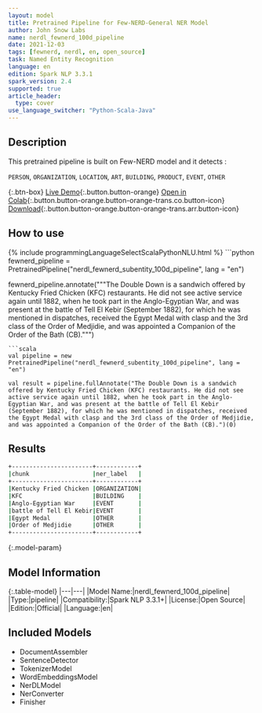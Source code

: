 ```yaml
---
layout: model
title: Pretrained Pipeline for Few-NERD-General NER Model
author: John Snow Labs
name: nerdl_fewnerd_100d_pipeline
date: 2021-12-03
tags: [fewnerd, nerdl, en, open_source]
task: Named Entity Recognition
language: en
edition: Spark NLP 3.3.1
spark_version: 2.4
supported: true
article_header:
  type: cover
use_language_switcher: "Python-Scala-Java"
---
```


## Description

This pretrained pipeline is built on Few-NERD model and it detects :

`PERSON`, `ORGANIZATION`, `LOCATION`, `ART`, `BUILDING`, `PRODUCT`, `EVENT`, `OTHER`

{:.btn-box}
[Live Demo](https://demo.johnsnowlabs.com/public/NER_FEW_NERD/){:.button.button-orange}
[Open in Colab](https://colab.research.google.com/github/JohnSnowLabs/spark-nlp-workshop/blob/master/tutorials/streamlit_notebooks/NER_FewNERD.ipynb){:.button.button-orange.button-orange-trans.co.button-icon}
[Download](https://s3.amazonaws.com/auxdata.johnsnowlabs.com/public/models/nerdl_fewnerd_100d_pipeline_en_3.3.1_2.4_1638523061152.zip){:.button.button-orange.button-orange-trans.arr.button-icon}

## How to use



<div class="tabs-box" markdown="1">
{% include programmingLanguageSelectScalaPythonNLU.html %}
```python
fewnerd_pipeline = PretrainedPipeline("nerdl_fewnerd_subentity_100d_pipeline", lang = "en")

fewnerd_pipeline.annotate("""The Double Down is a sandwich offered by Kentucky Fried Chicken (KFC) restaurants. He did not see active service again until 1882, when he took part in the Anglo-Egyptian War, and was present at the battle of Tell El Kebir (September 1882), for which he was mentioned in dispatches, received the Egypt Medal with clasp and the 3rd class of the Order of Medjidie, and was appointed a Companion of the Order of the Bath (CB).""")
```
```scala
val pipeline = new PretrainedPipeline("nerdl_fewnerd_subentity_100d_pipeline", lang = "en")

val result = pipeline.fullAnnotate("The Double Down is a sandwich offered by Kentucky Fried Chicken (KFC) restaurants. He did not see active service again until 1882, when he took part in the Anglo-Egyptian War, and was present at the battle of Tell El Kebir (September 1882), for which he was mentioned in dispatches, received the Egypt Medal with clasp and the 3rd class of the Order of Medjidie, and was appointed a Companion of the Order of the Bath (CB).")(0)
```
</div>

## Results

```bash
+-----------------------+------------+
|chunk                  |ner_label   |
+-----------------------+------------+
|Kentucky Fried Chicken |ORGANIZATION|
|KFC                    |BUILDING    |
|Anglo-Egyptian War     |EVENT       |
|battle of Tell El Kebir|EVENT       |
|Egypt Medal            |OTHER       |
|Order of Medjidie      |OTHER       |
+-----------------------+------------+
```

{:.model-param}
## Model Information

{:.table-model}
|---|---|
|Model Name:|nerdl_fewnerd_100d_pipeline|
|Type:|pipeline|
|Compatibility:|Spark NLP 3.3.1+|
|License:|Open Source|
|Edition:|Official|
|Language:|en|

## Included Models

- DocumentAssembler
- SentenceDetector
- TokenizerModel
- WordEmbeddingsModel
- NerDLModel
- NerConverter
- Finisher
